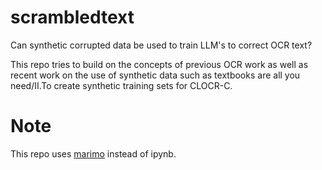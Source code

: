 # scrambledtext
Can synthetic corrupted data be used to train LLM's to correct OCR text?

This repo tries to build on the concepts of previous OCR work as well as recent work on the use of synthetic data such as textbooks are all you need/II.To create synthetic training sets for CLOCR-C.

# Note

This repo uses [marimo](https://github.com/marimo-team/marimo) instead of ipynb.

